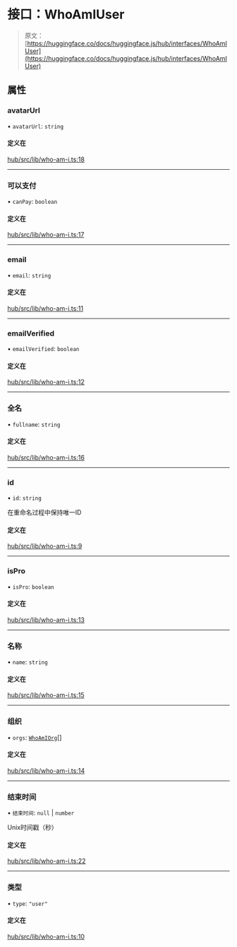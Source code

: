 # 接口：WhoAmIUser

> 原文：[https://huggingface.co/docs/huggingface.js/hub/interfaces/WhoAmIUser](https://huggingface.co/docs/huggingface.js/hub/interfaces/WhoAmIUser)

## 属性

### avatarUrl

• `avatarUrl`: `string`

#### 定义在

[hub/src/lib/who-am-i.ts:18](https://github.com/huggingface/huggingface.js/blob/main/packages/hub/src/lib/who-am-i.ts#L18)

* * *

### 可以支付

• `canPay`: `boolean`

#### 定义在

[hub/src/lib/who-am-i.ts:17](https://github.com/huggingface/huggingface.js/blob/main/packages/hub/src/lib/who-am-i.ts#L17)

* * *

### email

• `email`: `string`

#### 定义在

[hub/src/lib/who-am-i.ts:11](https://github.com/huggingface/huggingface.js/blob/main/packages/hub/src/lib/who-am-i.ts#L11)

* * *

### emailVerified

• `emailVerified`: `boolean`

#### 定义在

[hub/src/lib/who-am-i.ts:12](https://github.com/huggingface/huggingface.js/blob/main/packages/hub/src/lib/who-am-i.ts#L12)

* * *

### 全名

• `fullname`: `string`

#### 定义在

[hub/src/lib/who-am-i.ts:16](https://github.com/huggingface/huggingface.js/blob/main/packages/hub/src/lib/who-am-i.ts#L16)

* * *

### id

• `id`: `string`

在重命名过程中保持唯一ID

#### 定义在

[hub/src/lib/who-am-i.ts:9](https://github.com/huggingface/huggingface.js/blob/main/packages/hub/src/lib/who-am-i.ts#L9)

* * *

### isPro

• `isPro`: `boolean`

#### 定义在

[hub/src/lib/who-am-i.ts:13](https://github.com/huggingface/huggingface.js/blob/main/packages/hub/src/lib/who-am-i.ts#L13)

* * *

### 名称

• `name`: `string`

#### 定义在

[hub/src/lib/who-am-i.ts:15](https://github.com/huggingface/huggingface.js/blob/main/packages/hub/src/lib/who-am-i.ts#L15)

* * *

### 组织

• `orgs`: [`WhoAmIOrg`](WhoAmIOrg)[]

#### 定义在

[hub/src/lib/who-am-i.ts:14](https://github.com/huggingface/huggingface.js/blob/main/packages/hub/src/lib/who-am-i.ts#L14)

* * *

### 结束时间

• `结束时间`: `null` | `number`

Unix时间戳（秒）

#### 定义在

[hub/src/lib/who-am-i.ts:22](https://github.com/huggingface/huggingface.js/blob/main/packages/hub/src/lib/who-am-i.ts#L22)

* * *

### 类型

• `type`: `"user"`

#### 定义在

[hub/src/lib/who-am-i.ts:10](https://github.com/huggingface/huggingface.js/blob/main/packages/hub/src/lib/who-am-i.ts#L10)
